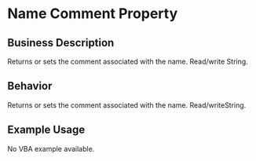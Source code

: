 # Name Comment Property

## Business Description
Returns or sets the comment associated with the name. Read/write String.

## Behavior
Returns or sets the comment associated with the name. Read/writeString.

## Example Usage
No VBA example available.